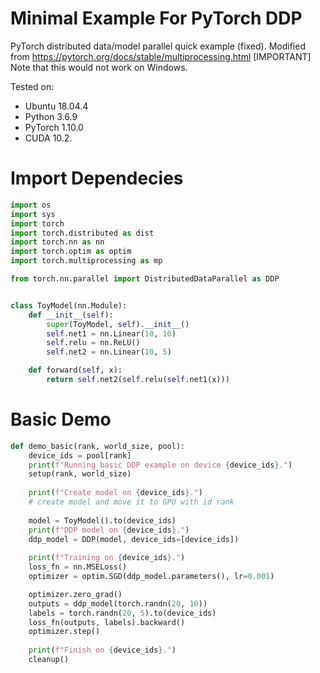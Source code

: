 # Minimal Example For PyTorch DDP

PyTorch distributed data/model parallel quick example (fixed).
Modified from https://pytorch.org/docs/stable/multiprocessing.html
[IMPORTANT] Note that this would not work on Windows.

Tested on:

- Ubuntu 18.04.4
- Python 3.6.9 
- PyTorch 1.10.0
- CUDA 10.2. 

# Import Dependecies
```python
import os
import sys
import torch
import torch.distributed as dist
import torch.nn as nn
import torch.optim as optim
import torch.multiprocessing as mp

from torch.nn.parallel import DistributedDataParallel as DDP


class ToyModel(nn.Module):
    def __init__(self):
        super(ToyModel, self).__init__()
        self.net1 = nn.Linear(10, 10)
        self.relu = nn.ReLU()
        self.net2 = nn.Linear(10, 5)

    def forward(self, x):
        return self.net2(self.relu(self.net1(x)))

```

# Basic Demo
```python
def demo_basic(rank, world_size, pool):
    device_ids = pool[rank]
    print(f"Running basic DDP example on device {device_ids}.")
    setup(rank, world_size)
    
    print(f"Create model on {device_ids}.")
    # create model and move it to GPU with id rank
    
    model = ToyModel().to(device_ids)
    print(f"DDP model on {device_ids}.")
    ddp_model = DDP(model, device_ids=[device_ids])
    
    print(f"Training on {device_ids}.")
    loss_fn = nn.MSELoss()
    optimizer = optim.SGD(ddp_model.parameters(), lr=0.001)

    optimizer.zero_grad()
    outputs = ddp_model(torch.randn(20, 10))
    labels = torch.randn(20, 5).to(device_ids)
    loss_fn(outputs, labels).backward()
    optimizer.step()
    
    print(f"Finish on {device_ids}.")
    cleanup()
```
